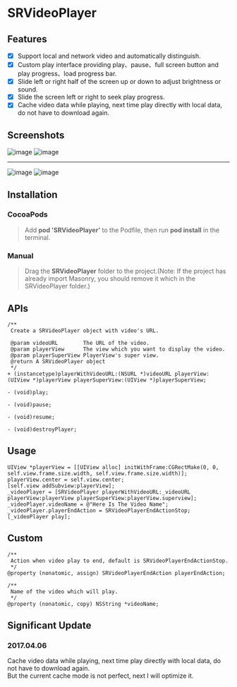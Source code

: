 # SRVideoPlayer

## Features

* [x] Support local and network video and automatically distinguish.
* [x] Custom play interface providing play、pause、full screen button and play progress、load progress bar.
* [x] Slide left or right half of the screen up or down to adjust brightness or sound.
* [x] Slide the screen left or right to seek play progress.
* [x] Cache video data while playing, next time play directly with local data, do not have to download again.

## Screenshots

![image](./screenshot1.png) ![image](./screenshot2.png)  
  
***

![image](./screenshot3.png) ![image](./screenshot4.png)

## Installation

### CocoaPods
> Add **pod 'SRVideoPlayer'** to the Podfile, then run **pod install** in the terminal.

### Manual
> Drag the **SRVideoPlayer** folder to the project.(Note: If the project has already import Masonry, you should remove it which in the SRVideoPlayer folder.)

## APIs

````objc
/**
 Create a SRVideoPlayer object with video's URL.

 @param videoURL        The URL of the video.
 @param playerView      The view which you want to display the video.
 @param playerSuperView PlayerView's super view.
 @return A SRVideoPlayer object
 */
+ (instancetype)playerWithVideoURL:(NSURL *)videoURL playerView:(UIView *)playerView playerSuperView:(UIView *)playerSuperView;

- (void)play;

- (void)pause;

- (void)resume;

- (void)destroyPlayer;
````

## Usage

````objc
UIView *playerView = [[UIView alloc] initWithFrame:CGRectMake(0, 0, self.view.frame.size.width, self.view.frame.size.width)];
playerView.center = self.view.center;
[self.view addSubview:playerView];
_videoPlayer = [SRVideoPlayer playerWithVideoURL:_videoURL playerView:playerView playerSuperView:playerView.superview];
_videoPlayer.videoName = @"Here Is The Video Name";
_videoPlayer.playerEndAction = SRVideoPlayerEndActionStop;
[_videoPlayer play];
````

## Custom

````objc
/**
 Action when video play to end, default is SRVideoPlayerEndActionStop.
 */
@property (nonatomic, assign) SRVideoPlayerEndAction playerEndAction;

/**
 Name of the video which will play.
 */
@property (nonatomic, copy) NSString *videoName;
````

## Significant Update

### 2017.04.06
Cache video data while playing, next time play directly with local data, do not have to download again.  
But the current cache mode is not perfect, next I will optimize it.